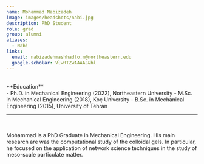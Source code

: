 ```yaml
---
name: Mohammad Nabizadeh
image: images/headshots/nabi.jpg
description: PhD Student
role: grad
group: alumni
aliases:
  - Nabi
links:
  email: nabizadehmashhadto.m@northeastern.edu
  google-scholar: VlwRTZwAAAAJ&hl
---
```


<br>
**Education**
<br>
- Ph.D. in Mechanical Engineering (2022), Northeastern University
- M.Sc. in Mechanical Engineering (2018), Koç University
- B.Sc. in Mechanical Engineering (2015), University of Tehran
<br>
<hr>
<br>

Mohammad is a PhD Graduate in Mechanical Engineering. His main research are was the computational study of the colloidal gels. In particular, he focused on the application of network science techniques in the study of meso-scale particulate matter.

